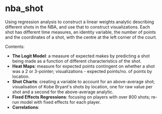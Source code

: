 # nba_shot
Using regression analysis to construct a linear weights analytic describing different shots in the NBA, and use that to construct visualizations. Each shot has different time measures, an identity variable, the number of points and the coordinates of a shot, with the centre at the left corner of the court. 

Contents:
- **The Logit Model**: a measure of expected makes by predicting a shot being made as a function of different characteristics of the shot.
- **Heat Maps**: measure for expected points contingent on whether a shot was a 2 or 3-pointer; visualizations - expected points/no. of points by location.
- **Shot Charts**: creating a variable to account for an above-average shot; visualisation of Kobe Bryant's shots by location, one for raw value per shot and a second for the above-average analytic. 
- **Fixed Effects Regressions**: focusing on players with over 800 shots; re-run model with fixed effects for each player.
- **Correlations**: 


